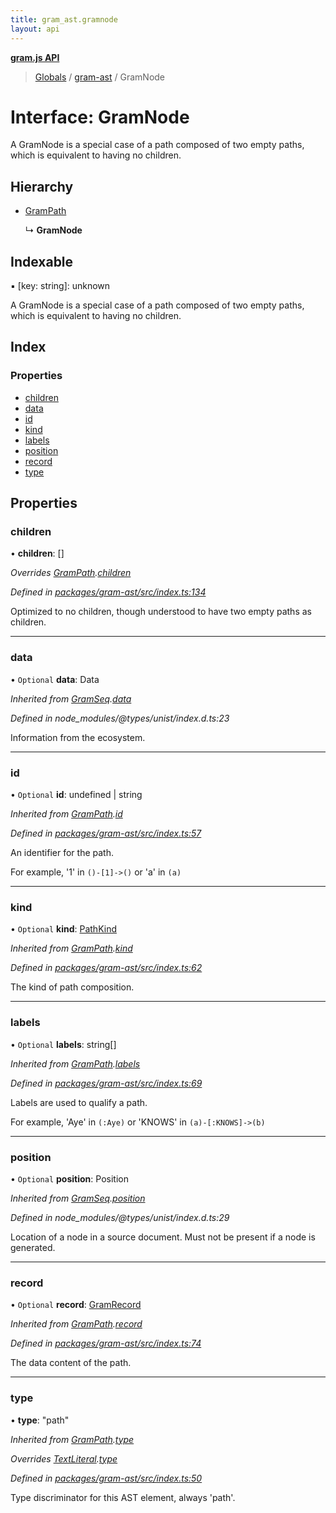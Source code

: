 ```yaml
---
title: gram_ast.gramnode
layout: api
---
```


**[gram.js API](../README.md)**

> [Globals](../globals.md) / [gram-ast](../modules/gram_ast.md) / GramNode

# Interface: GramNode

A GramNode is a special case of a path composed of two
empty paths, which is equivalent to having no children.

## Hierarchy

* [GramPath](gram_ast.grampath.md)

  ↳ **GramNode**

## Indexable

▪ [key: string]: unknown

A GramNode is a special case of a path composed of two
empty paths, which is equivalent to having no children.

## Index

### Properties

* [children](gram_ast.gramnode.md#children)
* [data](gram_ast.gramnode.md#data)
* [id](gram_ast.gramnode.md#id)
* [kind](gram_ast.gramnode.md#kind)
* [labels](gram_ast.gramnode.md#labels)
* [position](gram_ast.gramnode.md#position)
* [record](gram_ast.gramnode.md#record)
* [type](gram_ast.gramnode.md#type)

## Properties

### children

•  **children**: []

*Overrides [GramPath](gram_ast.grampath.md).[children](gram_ast.grampath.md#children)*

*Defined in [packages/gram-ast/src/index.ts:134](https://github.com/gram-data/gram-js/blob/33eec55/packages/gram-ast/src/index.ts#L134)*

Optimized to no children, though understood
to have two empty paths as children.

___

### data

• `Optional` **data**: Data

*Inherited from [GramSeq](gram_ast.gramseq.md).[data](gram_ast.gramseq.md#data)*

*Defined in node_modules/@types/unist/index.d.ts:23*

Information from the ecosystem.

___

### id

• `Optional` **id**: undefined \| string

*Inherited from [GramPath](gram_ast.grampath.md).[id](gram_ast.grampath.md#id)*

*Defined in [packages/gram-ast/src/index.ts:57](https://github.com/gram-data/gram-js/blob/33eec55/packages/gram-ast/src/index.ts#L57)*

An identifier for the path.

For example, '1' in `()-[1]->()` or 'a' in `(a)`

___

### kind

• `Optional` **kind**: [PathKind](../modules/gram_ast.md#pathkind)

*Inherited from [GramPath](gram_ast.grampath.md).[kind](gram_ast.grampath.md#kind)*

*Defined in [packages/gram-ast/src/index.ts:62](https://github.com/gram-data/gram-js/blob/33eec55/packages/gram-ast/src/index.ts#L62)*

The kind of path composition.

___

### labels

• `Optional` **labels**: string[]

*Inherited from [GramPath](gram_ast.grampath.md).[labels](gram_ast.grampath.md#labels)*

*Defined in [packages/gram-ast/src/index.ts:69](https://github.com/gram-data/gram-js/blob/33eec55/packages/gram-ast/src/index.ts#L69)*

Labels are used to qualify a path.

For example, 'Aye' in `(:Aye)` or 'KNOWS' in `(a)-[:KNOWS]->(b)`

___

### position

• `Optional` **position**: Position

*Inherited from [GramSeq](gram_ast.gramseq.md).[position](gram_ast.gramseq.md#position)*

*Defined in node_modules/@types/unist/index.d.ts:29*

Location of a node in a source document.
Must not be present if a node is generated.

___

### record

• `Optional` **record**: [GramRecord](../modules/gram_ast.md#gramrecord)

*Inherited from [GramPath](gram_ast.grampath.md).[record](gram_ast.grampath.md#record)*

*Defined in [packages/gram-ast/src/index.ts:74](https://github.com/gram-data/gram-js/blob/33eec55/packages/gram-ast/src/index.ts#L74)*

The data content of the path.

___

### type

•  **type**: \"path\"

*Inherited from [GramPath](gram_ast.grampath.md).[type](gram_ast.grampath.md#type)*

*Overrides [TextLiteral](gram_ast.textliteral.md).[type](gram_ast.textliteral.md#type)*

*Defined in [packages/gram-ast/src/index.ts:50](https://github.com/gram-data/gram-js/blob/33eec55/packages/gram-ast/src/index.ts#L50)*

Type discriminator for this AST element, always 'path'.
